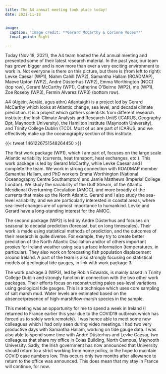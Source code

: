 ```yaml
---
title: The A4 annual meeting took place today!
date: 2021-11-18


image:
  caption: 'Image credit: **Gerard McCarthy & Corinne Voces**'
  focal_point: Right

---
```

Today (Nov 18, 2021), the A4 team hosted the A4 annual meeting and presented some of their latest research material. In the past year, our team has grown bigger and is now more than ever a very exciting environment to work in. Not everyone is there on this picture, but there is (from left to right): Levke Caesar (WP1), Niahm Cahill (WP2), Samantha Hallam (ROADMAP), Maeve Upton (WP2), André Düsterhus (WP2), Emma Worthington (NOC) (top row), Gerard McCarthy (WP1), Catherine O'Beirne (WP2), me (WP1), Zoe Roseby (WP3), Fermin Alvarez (WP3) (bottom row).  

<!--more-->
A4 (Aigéin, Aeráid, agus athrú Atlantaigh) is a project led by Gerard McCarthy which looks at Atlantic change, sea level, and decadal climate prediction. It is a project which gathers scientists from different research institute:  the Irish Climate Analysis and Research UnitS (ICARUS, Geography Dpt, Maynooth University), the Hamilton Institute (Maynooth University), and Trinity College Dublin (TCD). Most of us are part of ICARUS, and we effectively make up the oceanography section of this institute.

{{< tweet 1461226751548264450 >}}

The first work package (WP1), which I am part of, focuses on the large scale Atlantic variability (currents, heat transport, heat exchanges, etc.). This work package is led by Gerard McCarthy, while Levke Caesar and I complete the team.  We work in strong connection with ROADMAP member Samantha Hallam, and PhD workers Emma Worthington (National Oceanography Centre Southampton) and Jamie Matthews (Imperial College London). We study the variability of the Gulf Stream, of the Atlantic Meridional Overturning Circulation (AMOC), and more broadly of the currents that make up the North Atlantic. Gerard and I also study the sea-level variability, and we are particularly interested in coastal areas, where sea-level changes are of upmost importance to humankind. Levke and Gerard have a long-standing interest for the AMOC.

The second package (WP2) is led by André Düsterhus and focuses on seasonal to decadal prediction (forecast, but on long timescales). Their work is made using statistical methods of prediction, and the outcomes of their research is quite diverse. For example, they try to create better prediction of the North Atlantic Oscillation and/or of others important proxies for Ireland weather using sea surface information (temperatures, in particular). They also work on forecasting fish population displacement around Ireland. A part of the team is also strongly focusing on statistical models of geological tide gauges, in link with work package 3.

The work package 3 (WP3), led by Robin Edwards, is mainly based in Trinity College Dublin and strongly function in connection with the two other work packages. Their efforts focus on reconstructing paleo sea-level variations using geological tide gauges. This is a technique which uses core sampling of salt marsh mud. Water levels are estimated based on the absence/presence of high-marsh/low-marsh species in the sample.

This meeting was an opportunity for me to spend a week in Ireland (I returned to France earlier this year due to the COVID19 outbreak which has forced us to solely work remotely). I was hence able to meet some new colleagues which I had only seen during video meetings. I had two very productive days with Samantha Hallam, working on tide gauge data. I was also able to spend some time with André Düsterhus and Levke Caesar, two colleagues that share my office in Eolas Building, North Campus, Maynooth University. Sadly, the Irish government has now announced that University should return to a strict working from home policy, in the hope to maintain COVID case numbers low. This occurs only two months after allowance to return to the office was announced. This does mean that my stay in France will continue, for now.
